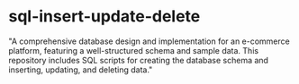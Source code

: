# sql-insert-update-delete
"A comprehensive database design and implementation for an e-commerce platform, featuring a well-structured schema and sample data. This repository includes SQL scripts for creating the database schema and inserting, updating, and deleting data."

